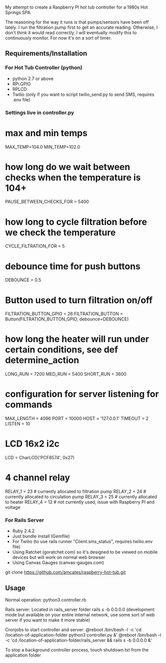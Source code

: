 My attempt to create a Raspberry PI hot tub controller for a 1980s Hot Springs SPA.

The reasoning for the way it runs is that pumps/sensors have been off lately.  I run the filtration pump first to get an accurate reading.  Otherwise, I don't think it would read correctly.  I will eventually modify this to continuously monitor.  For now it's on a sort of timer.

## Requirements/Installation

### For Hot Tub Controller (python)
* python 2.7 or above
* RPi.GPIO
* RPLCD
* Twilio (only if you want to script twilio_send.py to send SMS, requires .env file)

### Settings live in controller.py

# max and min temps
MAX_TEMP=104.0
MIN_TEMP=102.0

# how long do we wait between checks when the temperature is 104+
PAUSE_BETWEEN_CHECKS_FOR = 5400

# how long to cycle filtration before we check the temperature
CYCLE_FILTRATION_FOR = 5

# debounce time for push buttons
DEBOUNCE = 0.5

# Button used to turn filtration on/off
FILTRATION_BUTTON_GPIO = 26
FILTRATION_BUTTON = Button(FILTRATION_BUTTON_GPIO, debounce=DEBOUNCE)

# how long the heater will run under certain conditions, see def determine_action
LONG_RUN  = 7200
MED_RUN   = 5400
SHORT_RUN = 3600

# configuration for server listening for commands
MAX_LENGTH = 4096
PORT = 10000
HOST = '127.0.0.1'
TIMEOUT = 2
LISTEN = 10

# LCD 16x2 i2c
LCD = CharLCD('PCF8574', 0x27)

# 4 channel relay

RELAY_1 = 23 # currently allocated to filtration pump
RELAY_2 = 24 # currently allocated to circulation pump
RELAY_3 = 25 # currently allocated to heater
RELAY_4 = 12 # not currently used, issue with Raspberry PI and voltage

### For Rails Server
* Ruby 2.4.2
* Just bundle install (Gemfile)
* For Twilio (to use rails runner "Client.sms_status", requires twilio.env file)
* Using Ratchet (goratchet.com) so it's designed to be viewed on mobile devices but will work on normal web browser
* Using Canvas Gauges (canvas-gauges.com)

git clone https://github.com/amcates/raspberry-hot-tub.git

## Usage

Normal operation:
python3 controller.rb

Rails server:
Located in rails_server folder
rails s -b 0.0.0.0 (development mode but available on your entire internal network, use some sort of web server if you want to make it more stable)

Cronjobs to start controller and server:
@reboot /bin/bash -l -c 'cd /location-of-application-folder python3 controller.py &'
@reboot /bin/bash -l -c 'cd /location-of-application-folder/rails_server && rails s -b 0.0.0.0 &'

To stop a background controller process, touch shutdown.txt from the application folder
